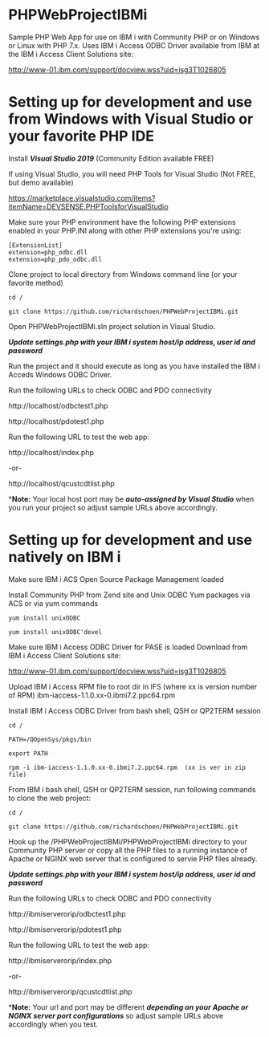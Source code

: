 # PHPWebProjectIBMi
Sample PHP Web App for use on IBM i with Community PHP or on Windows or Linux with PHP 7.x. Uses IBM i Access ODBC Driver available from IBM at the IBM i Access Client Solutions site:

http://www-01.ibm.com/support/docview.wss?uid=isg3T1026805

# Setting up for development and use from Windows with Visual Studio or your favorite PHP IDE
Install ***Visual Studio 2019*** (Community Edition available FREE)

If using Visual Studio, you will need PHP Tools for Visual Studio (Not FREE, but demo available)

https://marketplace.visualstudio.com/items?itemName=DEVSENSE.PHPToolsforVisualStudio

Make sure your PHP environment have the following PHP extensions enabled in your PHP.INI along with other PHP extensions you're using:
```
[ExtensionList]
extension=php_odbc.dll
extension=php_pdo_odbc.dll
```
Clone project to local directory from Windows command line (or your favorite method)
```
cd /

git clone https://github.com/richardschoen/PHPWebProjectIBMi.git
```
Open PHPWebProjectIBMi.sln project solution in Visual Studio.

***Update settings.php with your IBM i system host/ip address, user id and password*** 

Run the project and it should execute as long as you have installed the IBM i Acceds Windows ODBC Driver.

Run the following URLs to check ODBC and PDO connectivity

http://localhost/odbctest1.php

http://localhost/pdotest1.php

Run the following URL to test the web app:

http://localhost/index.php

-or-

http://localhost/qcustcdtlist.php

***Note:** Your local host port may be ***auto-assigned by Visual Studio*** when you run your project so adjust sample URLs above accordingly.


# Setting up for development and use natively on IBM i
Make sure IBM i ACS Open Source Package Management loaded

Install Community PHP from Zend site and Unix ODBC Yum packages via ACS or via yum commands
```
yum install unixODBC

yum install unixODBC'devel
```
Make sure IBM i Access ODBC Driver for PASE is loaded Download from IBM i Access Client Solutions site:

http://www-01.ibm.com/support/docview.wss?uid=isg3T1026805

Upload IBM i Access RPM file to root dir in IFS (where xx is version number of RPM) ibm-iaccess-1.1.0.xx-0.ibmi7.2.ppc64.rpm

Install IBM i Access ODBC Driver from bash shell, QSH or QP2TERM session
```
cd /

PATH=/QOpenSys/pkgs/bin  

export PATH

rpm -i ibm-iaccess-1.1.0.xx-0.ibmi7.2.ppc64.rpm  (xx is ver in zip file)

```

From IBM i bash shell,  QSH or QP2TERM session, run following commands to clone the web project:
```
cd /

git clone https://github.com/richardschoen/PHPWebProjectIBMi.git
```

Hook up the /PHPWebProjectIBMi/PHPWebProjectIBMi directory to your Community PHP server or copy all the PHP files to a running instance of Apache or NGINX web server that is configured to servie PHP files already.

***Update settings.php with your IBM i system host/ip address, user id and password*** 

Run the following URLs to check ODBC and PDO connectivity

http://ibmiserverorip/odbctest1.php

http://ibmiserverorip/pdotest1.php

Run the following URL to test the web app:

http://ibmiserverorip/index.php

-or-

http://ibmiserverorip/qcustcdtlist.php

***Note:** Your url and port may be different  ***depending on your Apache or NGINX server port configurations*** so adjust sample URLs above accordingly when you test.
